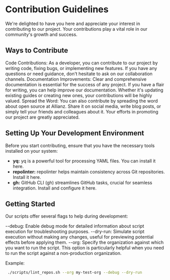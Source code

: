 # Contribution Guidelines
We're delighted to have you here and appreciate your interest in contributing to our project. Your contributions play a vital role in our community's growth and success.

## Ways to Contribute
Code Contributions: As a developer, you can contribute to our project by writing code, fixing bugs, or implementing new features. If you have any questions or need guidance, don't hesitate to ask on our collaboration channels.
Documentation Improvements: Clear and comprehensive documentation is essential for the success of any project. If you have a flair for writing, you can help improve our documentation. Whether it's updating existing guides or creating new ones, your contributions will be highly valued.
Spread the Word: You can also contribute by spreading the word about open source at Allianz. Share it on social media, write blog posts, or simply tell your friends and colleagues about it. Your efforts in promoting our project are greatly appreciated.

## Setting Up Your Development Environment
Before you start contributing, ensure that you have the necessary tools installed on your system:

* **yq:** yq is a powerful tool for processing YAML files. You can install it here.
* **repolinter:** repolinter helps maintain consistency across Git repositories. Install it here.
* **gh:** GitHub CLI (gh) streamlines GitHub tasks, crucial for seamless integration. Install and configure it here.

## Getting Started
Our scripts offer several flags to help during development:

--debug: Enable debug mode for detailed information about script execution for troubleshooting purposes.
--dry-run: Simulate script execution without making any changes, useful for previewing potential effects before applying them.
--org: Specify the organization against which you want to run the script. This option is particularly helpful when you need to run the script against a non-production organization.

Example:

```bash
 ./scripts/lint_repos.sh --org my-test-org --debug --dry-run
```